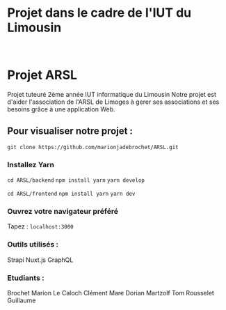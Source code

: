 # Projet dans le cadre de l'IUT du Limousin
<br />

# Projet ARSL
Projet tuteuré 2ème année IUT informatique du Limousin
Notre projet est d'aider l'association de l'ARSL de Limoges à gerer ses associations et ses besoins grâce à une application Web.

## Pour visualiser notre projet : 

```git clone https://github.com/marionjadebrochet/ARSL.git```

### Installez Yarn

```cd ARSL/backend``` 
```npm install yarn``` 
```yarn develop``` 

```cd ARSL/frontend``` 
```npm install yarn``` 
```yarn dev``` 

### Ouvrez votre navigateur préféré

Tapez : ```localhost:3000```

### Outils utilisés :
Strapi
Nuxt.js
GraphQL

### Etudiants :

Brochet Marion
Le Caloch Clément
Mare Dorian
Martzolf Tom
Rousselet Guillaume
